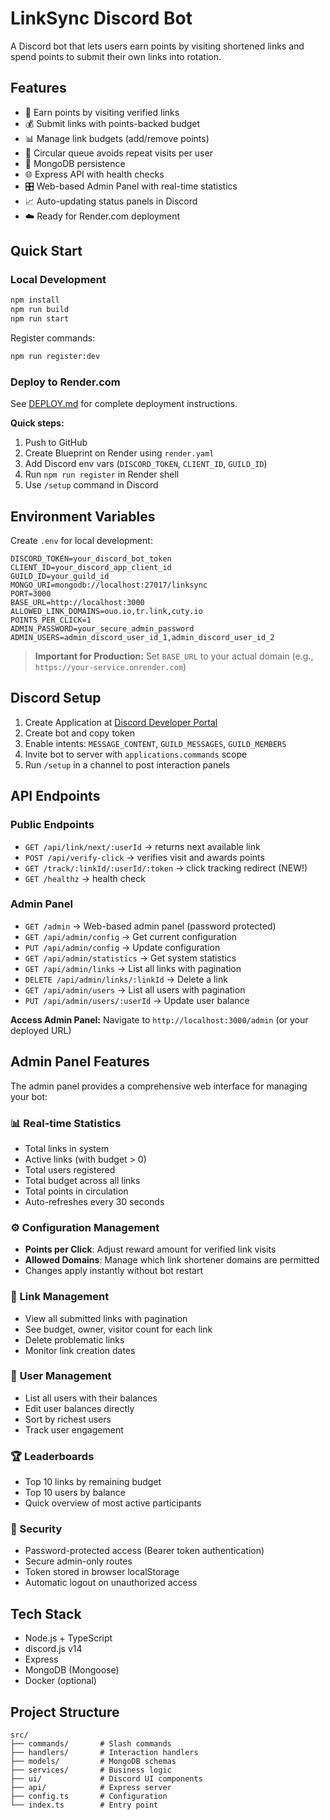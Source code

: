 # LinkSync Discord Bot

A Discord bot that lets users earn points by visiting shortened links and spend points to submit their own links into rotation.

## Features
- 🔗 Earn points by visiting verified links
- 💰 Submit links with points-backed budget
- 📊 Manage link budgets (add/remove points)
- 🔄 Circular queue avoids repeat visits per user
- 💾 MongoDB persistence
- 🌐 Express API with health checks
- 🎛️ Web-based Admin Panel with real-time statistics
- 📈 Auto-updating status panels in Discord
- ☁️ Ready for Render.com deployment

## Quick Start

### Local Development
```bash
npm install
npm run build
npm run start
```

Register commands:
```bash
npm run register:dev
```

### Deploy to Render.com
See [DEPLOY.md](./DEPLOY.md) for complete deployment instructions.

**Quick steps:**
1. Push to GitHub
2. Create Blueprint on Render using `render.yaml`
3. Add Discord env vars (`DISCORD_TOKEN`, `CLIENT_ID`, `GUILD_ID`)
4. Run `npm run register` in Render shell
5. Use `/setup` command in Discord

## Environment Variables

Create `.env` for local development:

```env
DISCORD_TOKEN=your_discord_bot_token
CLIENT_ID=your_discord_app_client_id
GUILD_ID=your_guild_id
MONGO_URI=mongodb://localhost:27017/linksync
PORT=3000
BASE_URL=http://localhost:3000
ALLOWED_LINK_DOMAINS=ouo.io,tr.link,cuty.io
POINTS_PER_CLICK=1
ADMIN_PASSWORD=your_secure_admin_password
ADMIN_USERS=admin_discord_user_id_1,admin_discord_user_id_2
```

> **Important for Production:** Set `BASE_URL` to your actual domain (e.g., `https://your-service.onrender.com`)

## Discord Setup
1. Create Application at [Discord Developer Portal](https://discord.com/developers/applications)
2. Create bot and copy token
3. Enable intents: `MESSAGE_CONTENT`, `GUILD_MESSAGES`, `GUILD_MEMBERS`
4. Invite bot to server with `applications.commands` scope
5. Run `/setup` in a channel to post interaction panels

## API Endpoints

### Public Endpoints
- `GET /api/link/next/:userId` → returns next available link
- `POST /api/verify-click` → verifies visit and awards points
- `GET /track/:linkId/:userId/:token` → click tracking redirect (NEW!)
- `GET /healthz` → health check

### Admin Panel
- `GET /admin` → Web-based admin panel (password protected)
- `GET /api/admin/config` → Get current configuration
- `PUT /api/admin/config` → Update configuration
- `GET /api/admin/statistics` → Get system statistics
- `GET /api/admin/links` → List all links with pagination
- `DELETE /api/admin/links/:linkId` → Delete a link
- `GET /api/admin/users` → List all users with pagination
- `PUT /api/admin/users/:userId` → Update user balance

**Access Admin Panel:** Navigate to `http://localhost:3000/admin` (or your deployed URL)

## Admin Panel Features

The admin panel provides a comprehensive web interface for managing your bot:

### 📊 Real-time Statistics
- Total links in system
- Active links (with budget > 0)
- Total users registered
- Total budget across all links
- Total points in circulation
- Auto-refreshes every 30 seconds

### ⚙️ Configuration Management
- **Points per Click**: Adjust reward amount for verified link visits
- **Allowed Domains**: Manage which link shortener domains are permitted
- Changes apply instantly without bot restart

### 🔗 Link Management
- View all submitted links with pagination
- See budget, owner, visitor count for each link
- Delete problematic links
- Monitor link creation dates

### 👥 User Management
- List all users with their balances
- Edit user balances directly
- Sort by richest users
- Track user engagement

### 🏆 Leaderboards
- Top 10 links by remaining budget
- Top 10 users by balance
- Quick overview of most active participants

### 🔐 Security
- Password-protected access (Bearer token authentication)
- Secure admin-only routes
- Token stored in browser localStorage
- Automatic logout on unauthorized access

## Tech Stack
- Node.js + TypeScript
- discord.js v14
- Express
- MongoDB (Mongoose)
- Docker (optional)

## Project Structure
```
src/
├── commands/       # Slash commands
├── handlers/       # Interaction handlers
├── models/         # MongoDB schemas
├── services/       # Business logic
├── ui/             # Discord UI components
├── api/            # Express server
├── config.ts       # Configuration
└── index.ts        # Entry point
```


